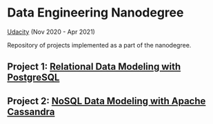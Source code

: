 # Data Engineering Nanodegree
[Udacity](https://www.udacity.com/course/data-engineer-nanodegree--nd027) (Nov 2020 - Apr 2021)

Repository of projects implemented as a part of the nanodegree.

## Project 1: [Relational Data Modeling with PostgreSQL](https://github.com/SumerBangera/Data-Engineering/tree/main/Project%201:%20Postgres)

## Project 2: [NoSQL Data Modeling with Apache Cassandra](https://github.com/SumerBangera/Data-Engineering/tree/main/Project%202)
